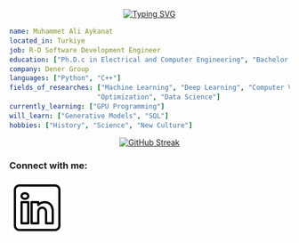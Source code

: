 <div align="center">
<a href="https://git.io/typing-svg"><img src="https://readme-typing-svg.demolab.com?font=Space+Grotesk&duration=2500&pause=2000&color=35C63FFE&center=true&vCenter=true&random=false&width=600&height=100&lines=Sofware+Engineer+%7C+AI+Researcher+%7C+Ph.D.c" alt="Typing SVG" /></a>
</div>

```yaml
name: Muhammet Ali Aykanat
located_in: Turkiye
job: R-D Software Development Engineer
education: ["Ph.D.c in Electrical and Computer Engineering", "Bachelor's in Mechatronics Engineering"]
company: Dener Group
languages: ["Python", "C++"]
fields_of_researches: ["Machine Learning", "Deep Learning", "Computer Vision", "Image Processing", 
                      "Optimization", "Data Science"]
currently_learning: ["GPU Programming"]
will_learn: ["Generative Models", "SQL"]
hobbies: ["History", "Science", "New Culture"]
```
<div align="center">
<a href="https://git.io/streak-stats"><img src="https://streak-stats.demolab.com?user=MAAykanat&theme=github-dark&hide_border=true" alt="GitHub Streak" /></a>
</div>

### Connect with me:
[![website](./img/linkedin.svg)](https://www.linkedin.com/in/muhammet-ali-aykanat/)
<!--
**MAAykanat/MAAykanat** is a ✨ _special_ ✨ repository because its `README.md` (this file) appears on your GitHub profile.
